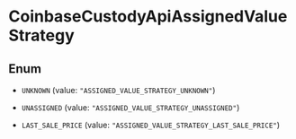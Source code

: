 
# CoinbaseCustodyApiAssignedValueStrategy

## Enum


* `UNKNOWN` (value: `"ASSIGNED_VALUE_STRATEGY_UNKNOWN"`)

* `UNASSIGNED` (value: `"ASSIGNED_VALUE_STRATEGY_UNASSIGNED"`)

* `LAST_SALE_PRICE` (value: `"ASSIGNED_VALUE_STRATEGY_LAST_SALE_PRICE"`)



